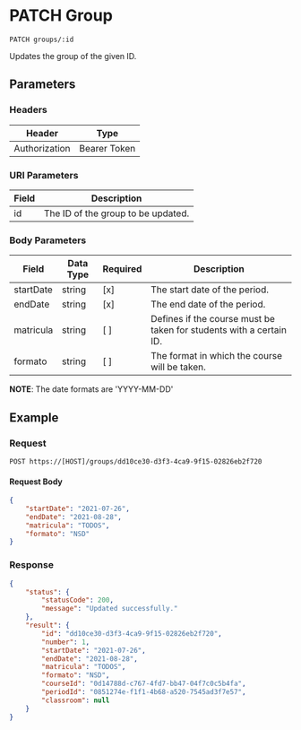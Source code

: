 # PATCH Group

    PATCH groups/:id
    
Updates the group of the given ID.

## Parameters

### Headers
Header | Type
--- | ---
Authorization | Bearer Token

### URI Parameters
Field | Description
--- | ---
id | The ID of the group to be updated.

### Body Parameters

Field | Data Type | Required | Description
--- | --- | --- | ---
startDate | string | [x] | The start date of the period.
endDate | string | [x] | The end date of the period.
matricula | string | [ ] | Defines if the course must be taken for students with a certain ID.
formato | string | [ ] | The format in which the course will be taken.

**NOTE**: The date formats are 'YYYY-MM-DD'

## Example
### Request

    POST https://[HOST]/groups/dd10ce30-d3f3-4ca9-9f15-02826eb2f720

#### Request Body    
```json
{
    "startDate": "2021-07-26",
    "endDate": "2021-08-28",
    "matricula": "TODOS",
    "formato": "NSD"
}

```

### Response
``` json
{
    "status": {
        "statusCode": 200,
        "message": "Updated successfully."
    },
    "result": {
        "id": "dd10ce30-d3f3-4ca9-9f15-02826eb2f720",
        "number": 1,
        "startDate": "2021-07-26",
        "endDate": "2021-08-28",
        "matricula": "TODOS",
        "formato": "NSD",
        "courseId": "0d14788d-c767-4fd7-bb47-04f7c0c5b4fa",
        "periodId": "0851274e-f1f1-4b68-a520-7545ad3f7e57",
        "classroom": null
    }
}
```
